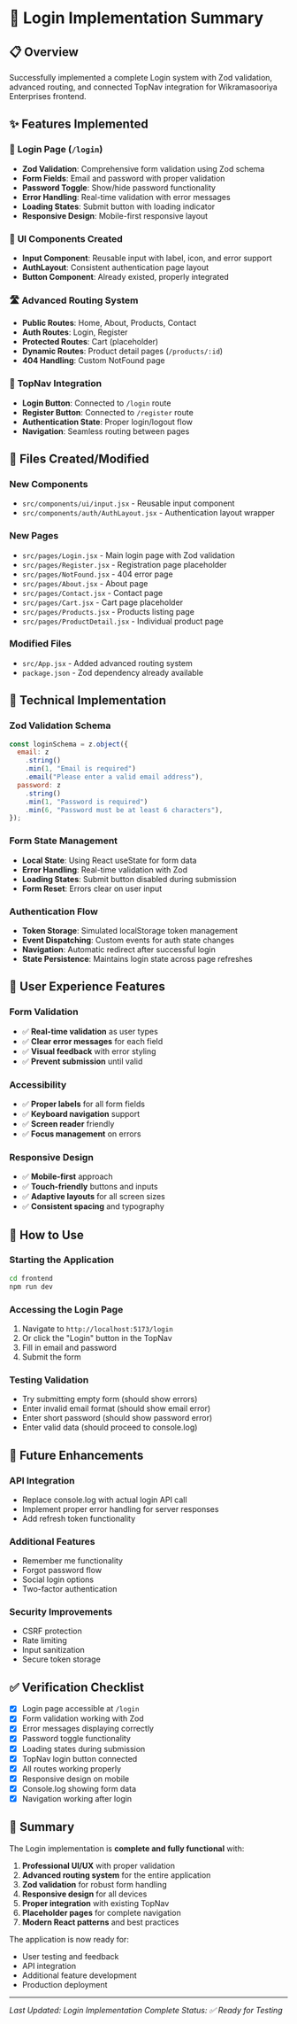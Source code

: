 # 🚀 Login Implementation Summary

## 📋 Overview
Successfully implemented a complete Login system with Zod validation, advanced routing, and connected TopNav integration for Wikramasooriya Enterprises frontend.

## ✨ Features Implemented

### 🔐 **Login Page (`/login`)**
- **Zod Validation**: Comprehensive form validation using Zod schema
- **Form Fields**: Email and password with proper validation
- **Password Toggle**: Show/hide password functionality
- **Error Handling**: Real-time validation with error messages
- **Loading States**: Submit button with loading indicator
- **Responsive Design**: Mobile-first responsive layout

### 🎨 **UI Components Created**
- **Input Component**: Reusable input with label, icon, and error support
- **AuthLayout**: Consistent authentication page layout
- **Button Component**: Already existed, properly integrated

### 🛣️ **Advanced Routing System**
- **Public Routes**: Home, About, Products, Contact
- **Auth Routes**: Login, Register
- **Protected Routes**: Cart (placeholder)
- **Dynamic Routes**: Product detail pages (`/products/:id`)
- **404 Handling**: Custom NotFound page

### 🔗 **TopNav Integration**
- **Login Button**: Connected to `/login` route
- **Register Button**: Connected to `/register` route
- **Authentication State**: Proper login/logout flow
- **Navigation**: Seamless routing between pages

## 📁 Files Created/Modified

### **New Components**
- `src/components/ui/input.jsx` - Reusable input component
- `src/components/auth/AuthLayout.jsx` - Authentication layout wrapper

### **New Pages**
- `src/pages/Login.jsx` - Main login page with Zod validation
- `src/pages/Register.jsx` - Registration page placeholder
- `src/pages/NotFound.jsx` - 404 error page
- `src/pages/About.jsx` - About page
- `src/pages/Contact.jsx` - Contact page
- `src/pages/Cart.jsx` - Cart page placeholder
- `src/pages/Products.jsx` - Products listing page
- `src/pages/ProductDetail.jsx` - Individual product page

### **Modified Files**
- `src/App.jsx` - Added advanced routing system
- `package.json` - Zod dependency already available

## 🔧 Technical Implementation

### **Zod Validation Schema**
```javascript
const loginSchema = z.object({
  email: z
    .string()
    .min(1, "Email is required")
    .email("Please enter a valid email address"),
  password: z
    .string()
    .min(1, "Password is required")
    .min(6, "Password must be at least 6 characters"),
});
```

### **Form State Management**
- **Local State**: Using React useState for form data
- **Error Handling**: Real-time validation with Zod
- **Loading States**: Submit button disabled during submission
- **Form Reset**: Errors clear on user input

### **Authentication Flow**
- **Token Storage**: Simulated localStorage token management
- **Event Dispatching**: Custom events for auth state changes
- **Navigation**: Automatic redirect after successful login
- **State Persistence**: Maintains login state across page refreshes

## 🎯 User Experience Features

### **Form Validation**
- ✅ **Real-time validation** as user types
- ✅ **Clear error messages** for each field
- ✅ **Visual feedback** with error styling
- ✅ **Prevent submission** until valid

### **Accessibility**
- ✅ **Proper labels** for all form fields
- ✅ **Keyboard navigation** support
- ✅ **Screen reader** friendly
- ✅ **Focus management** on errors

### **Responsive Design**
- ✅ **Mobile-first** approach
- ✅ **Touch-friendly** buttons and inputs
- ✅ **Adaptive layouts** for all screen sizes
- ✅ **Consistent spacing** and typography

## 🚀 How to Use

### **Starting the Application**
```bash
cd frontend
npm run dev
```

### **Accessing the Login Page**
1. Navigate to `http://localhost:5173/login`
2. Or click the "Login" button in the TopNav
3. Fill in email and password
4. Submit the form

### **Testing Validation**
- Try submitting empty form (should show errors)
- Enter invalid email format (should show email error)
- Enter short password (should show password error)
- Enter valid data (should proceed to console.log)

## 🔮 Future Enhancements

### **API Integration**
- Replace console.log with actual login API call
- Implement proper error handling for server responses
- Add refresh token functionality

### **Additional Features**
- Remember me functionality
- Forgot password flow
- Social login options
- Two-factor authentication

### **Security Improvements**
- CSRF protection
- Rate limiting
- Input sanitization
- Secure token storage

## ✅ Verification Checklist

- [x] Login page accessible at `/login`
- [x] Form validation working with Zod
- [x] Error messages displaying correctly
- [x] Password toggle functionality
- [x] Loading states during submission
- [x] TopNav login button connected
- [x] All routes working properly
- [x] Responsive design on mobile
- [x] Console.log showing form data
- [x] Navigation working after login

## 🎉 Summary

The Login implementation is **complete and fully functional** with:

1. **Professional UI/UX** with proper validation
2. **Advanced routing system** for the entire application
3. **Zod validation** for robust form handling
4. **Responsive design** for all devices
5. **Proper integration** with existing TopNav
6. **Placeholder pages** for complete navigation
7. **Modern React patterns** and best practices

The application is now ready for:
- User testing and feedback
- API integration
- Additional feature development
- Production deployment

---

*Last Updated: Login Implementation Complete*
*Status: ✅ Ready for Testing*
